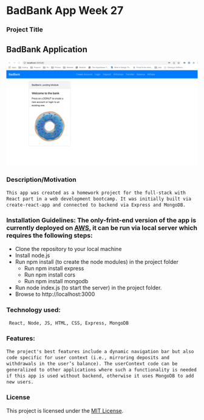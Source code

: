 # BadBank App Week 27

### Project Title
##      BadBank Application


![ReadMEVideo](https://github.com/veraphipps01/BadBank27/blob/main/Badbank.gif)

### Description/Motivation
    This app was created as a homework project for the full-stack with React part in a web development bootcamp. It was initially built via create-react-app and connected to backend via Express and MongoDB.

### Installation Guidelines: The only-frint-end version of the app is currently deployed on [AWS](http://bankappukraine.s3-website-us-west-1.amazonaws.com/), it can be run via local server which requires the following steps: 
* Clone the repository to your local machine
* Install node.js
* Run npm install (to create the node modules) in the project folder
  * Run npm install express
  * Run npm install cors
  * Run npm install mongodb
* Run node index.js (to start the server) in the project folder.  
* Browse to http://localhost:3000

### Technology used: 
     React, Node, JS, HTML, CSS, Express, MongoDB 
     
### Features: 
    The project's best features include a dynamic navigation bar but also code specific for user context (i.e., mirroring deposits and withdrawals in the user’s balance). The userContext code can be generalized to other applications where such a functionality is needed if this app is used without backend, otherwise it uses MongoDB to add new users.

### License

This project is licensed under the [MIT License](LICENSE.md).
